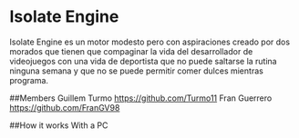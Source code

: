 # Isolate Engine

Isolate Engine es un motor modesto pero con aspiraciones creado por dos morados que tienen que compaginar la vida del desarrollador de videojuegos con una vida de deportista que no puede saltarse la rutina ninguna semana y que no se puede permitir comer dulces mientras programa.

##Members
Guillem Turmo https://github.com/Turmo11
Fran Guerrero https://github.com/FranGV98

##How it works
With a PC 
